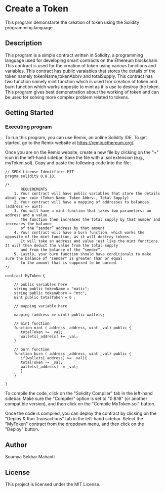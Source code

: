 # Create a Token
This program demonstarte the creation of token using the Solidity programming language.

## Description
This program is a simple contract written in Solidity, a programming language used for developing smart contracts on the Ethereum blockchain. This contract is used for the creation of token using various functions and variables. This contract has  public varaiables that stores the details of the token namely tokenName,tokenAbbrv and totalSupply. This contract has two function namely mint function  which is used fror creation of token  and burn function which works opposite to mint as it is use to destroy the token. This program gives best demonstration about the working of token and can be used for solving  more complex problem related to tokens.

## Getting Started

### Executing program

To run this program, you can use Remix, an online Solidity IDE. To get started, go to the Remix website at https://remix.ethereum.org/.

Once you are on the Remix website, create a new file by clicking on the "+" icon in the left-hand sidebar. Save the file with a .sol extension (e.g., myToken.sol). Copy and paste the following code into the file:

```solidity
// SPDX-License-Identifier: MIT
pragma solidity 0.8.18;

/*
       REQUIREMENTS
    1. Your contract will have public variables that store the details about your coin (Token Name, Token Abbrv., Total Supply)
    2. Your contract will have a mapping of addresses to balances (address => uint)
    3. You will have a mint function that takes two parameters: an address and a value. 
       The function then increases the total supply by that number and increases the balance 
       of the “sender” address by that amount
    4. Your contract will have a burn function, which works the opposite of the mint function, as it will destroy tokens. 
       It will take an address and value just like the mint functions. It will then deduct the value from the total supply 
       and from the balance of the “sender”.
    5. Lastly, your burn function should have conditionals to make sure the balance of "sender" is greater than or equal 
       to the amount that is supposed to be burned.
*/

contract MyToken {

    // public variables here
    string public tokenName = "matic";
    string public tokenAbbrv = "mtc";
    uint public totalToken = 0 ;

    // mapping variable here

    mapping (address => uint) public wallets;

    // mint function
    function mint ( address _address, uint _val) public {
       totalToken += _val;
       wallets[_address] += _val;
    }

    // burn function
    function burn ( address _address, uint _val) public {
       if(wallets[_address] >= _val){
       totalToken -= _val;
       wallets[_address] -= _val;
       }
    }

}

```

To compile the code, click on the "Solidity Compiler" tab in the left-hand sidebar. Make sure the "Compiler" option is set to "0.8.18" (or another compatible version), and then click on the "Compile MyToken.sol" button.

Once the code is compiled, you can deploy the contract by clicking on the "Deploy & Run Transactions" tab in the left-hand sidebar. Select the "MyToken" contract from the dropdown menu, and then click on the "Deploy" button.

## Author

Soumya Sekhar Mahanti

## License

This project is licensed under the MIT License.

